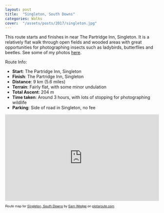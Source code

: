 ```yaml
---
layout: post
title:  "Singleton, South Downs"
categories: Walks
cover:  "/assets/posts/2017/singleton.jpg"
---
```


This route starts and finishes in near The Partridge Inn, Singleton. It is a relatively flat walk through open fields and wooded areas with great opportunities for photographing insects such as ladybirds, butterflies and beetles. See some of my photos [here][photos].

Route Info:

* **Start**: The Partridge Inn, Singleton
* **Finish**: The Partridge Inn, Singleton
* **Distance**: 9 km (5.6 miles)
* **Terrain**: Fairly flat, with some minor undulation
* **Total Ascent**: 204 m
* **Time taken**: Around 3 hours, with lots of stopping for photographing wildlife
* **Parking**: Side of road in Singleton, no fee

<div style="overflow:hidden;position:relative;"><div style="position:relative;width:100%;padding-top:56.25%;overflow:visible;"/><iframe name="plotaroute_map_427013" src="https://www.plotaroute.com/embedmap/427013?units=km" style="position:absolute;top:0;left:0;bottom:0;right:0;width:100%; height:100%;" frameborder="0" scrolling="no" allowfullscreen webkitallowfullscreen mozallowfullscreen oallowfullscreen msallowfullscreen></iframe></div><p style="margin-top:8px;font-family:Helvetica Neue,Helvetica,arial;font-size:11px;">Route map for <a href="https://www.plotaroute.com/route/427013?units=km" target="_blank" title="View this route map on plotaroute.com">Singleton, South Downs</a> by <a href="https://www.plotaroute.com/userprofile/137502" target="_blank" title="View this person's profile on plotaroute.com">Sam Wedge</a> on <a href="https://www.plotaroute.com" target="_blank" title="plotaroute.com - free route planner for walking, running, cycling and more">plotaroute.com</a></p>

[photos]: /posts/insects-of-the-south-downs
